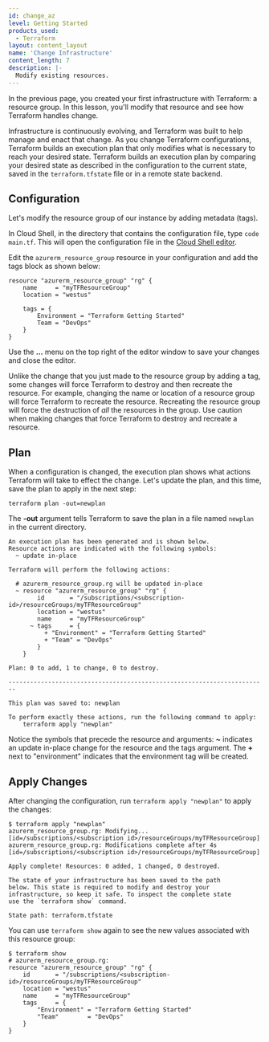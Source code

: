 ```yaml
---
id: change_az
level: Getting Started
products_used:
  - Terraform
layout: content_layout
name: 'Change Infrastructure'
content_length: 7
description: |-
  Modify existing resources.
---
```


In the previous page, you created your first infrastructure with
Terraform: a resource group. In this lesson, you'll modify that resource and see how Terraform handles change.

Infrastructure is continuously evolving, and Terraform was built
to help manage and enact that change. As you change Terraform
configurations, Terraform builds an execution plan that only
modifies what is necessary to reach your desired state. Terraform builds an execution plan by comparing your desired state as described in the configuration to the current state, saved in the `terraform.tfstate` file or in a remote state backend.

## Configuration

Let's modify the resource group of our instance by adding metadata (tags).

In Cloud Shell, in the directory that contains the configuration file, type
`code main.tf`. This will open the configuration file in the [Cloud Shell editor](https://docs.microsoft.com/en-us/azure/cloud-shell/using-cloud-shell-editor).

Edit the `azurerm_resource_group` resource in your configuration and add the tags block as shown below:

```hcl
resource "azurerm_resource_group" "rg" {
    name     = "myTFResourceGroup"
    location = "westus"

    tags = {
        Environment = "Terraform Getting Started"
        Team = "DevOps"   
    }
}
```

Use the **...** menu on the top right of the editor window to save your changes and close the editor.

Unlike the change that you just made to the resource group by adding a tag, some changes will force Terraform to destroy and then recreate the resource. For example, changing the name or location of a resource group will force Terraform to recreate the resource. Recreating the resource group will force the destruction of _all_ the resources in the group. Use caution when making changes that force Terraform to destroy and recreate a resource. 

## Plan

When a configuration is changed, the execution plan shows what actions Terraform will take to effect the change. Let's update the plan, and this time, save the plan to apply in the next step:

`terraform plan -out=newplan`

The **-out** argument tells Terraform to save the plan in a file named `newplan` in the current directory.

```shell
An execution plan has been generated and is shown below.
Resource actions are indicated with the following symbols:
  ~ update in-place

Terraform will perform the following actions:

  # azurerm_resource_group.rg will be updated in-place
  ~ resource "azurerm_resource_group" "rg" {
        id       = "/subscriptions/<subscription-id>/resourceGroups/myTFResourceGroup"
        location = "westus"
        name     = "myTFResourceGroup"
      ~ tags     = {
          + "Environment" = "Terraform Getting Started"
          + "Team" = "DevOps" 
        }
    }

Plan: 0 to add, 1 to change, 0 to destroy.

------------------------------------------------------------------------

This plan was saved to: newplan

To perform exactly these actions, run the following command to apply:
    terraform apply "newplan"

```

Notice the symbols that precede the resource and arguments: **~** indicates an update in-place change for the resource and the tags argument. The **+** next to "environment" indicates that the environment tag will be created. 


## Apply Changes

After changing the configuration, run `terraform apply "newplan"` to apply the changes:

```shell
$ terraform apply "newplan"
azurerm_resource_group.rg: Modifying... [id=/subscriptions/<subscription id>/resourceGroups/myTFResourceGroup]
azurerm_resource_group.rg: Modifications complete after 4s [id=/subscriptions/<subscription id>/resourceGroups/myTFResourceGroup]

Apply complete! Resources: 0 added, 1 changed, 0 destroyed.

The state of your infrastructure has been saved to the path
below. This state is required to modify and destroy your
infrastructure, so keep it safe. To inspect the complete state
use the `terraform show` command.

State path: terraform.tfstate

```

You can use `terraform show` again to see the new values associated with this resource group:

```shell
$ terraform show
# azurerm_resource_group.rg:
resource "azurerm_resource_group" "rg" {
    id       = "/subscriptions/<subscription-id>/resourceGroups/myTFResourceGroup"
    location = "westus"
    name     = "myTFResourceGroup"
    tags     = {
        "Environment" = "Terraform Getting Started"
        "Team"        = "DevOps"
    }
}
```
